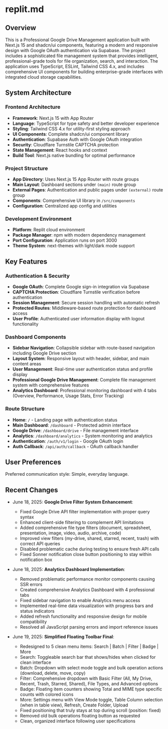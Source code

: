# replit.md

## Overview

This is a Professional Google Drive Management application built with Next.js 15 and shadcn/ui components, featuring a modern and responsive design with Google OAuth authentication via Supabase. The project includes a sophisticated file management system that provides intelligent, professional-grade tools for file organization, search, and interaction. The application uses TypeScript, ESLint, Tailwind CSS 4.x, and includes comprehensive UI components for building enterprise-grade interfaces with integrated cloud storage capabilities.

## System Architecture

### Frontend Architecture
- **Framework**: Next.js 15 with App Router
- **Language**: TypeScript for type safety and better developer experience
- **Styling**: Tailwind CSS 4.x for utility-first styling approach
- **UI Components**: Complete shadcn/ui component library
- **Authentication**: Supabase Auth with Google OAuth integration
- **Security**: Cloudflare Turnstile CAPTCHA protection
- **State Management**: React hooks and context
- **Build Tool**: Next.js native bundling for optimal performance

### Project Structure
- **App Directory**: Uses Next.js 15 App Router with route groups
- **Main Layout**: Dashboard sections under `(main)` route group
- **External Pages**: Authentication and public pages under `(external)` route group
- **Components**: Comprehensive UI library in `/src/components`
- **Configuration**: Centralized app config and utilities

### Development Environment
- **Platform**: Replit cloud environment
- **Package Manager**: npm with modern dependency management
- **Port Configuration**: Application runs on port 3000
- **Theme System**: next-themes with light/dark mode support

## Key Features

### Authentication & Security
- **Google OAuth**: Complete Google sign-in integration via Supabase
- **CAPTCHA Protection**: Cloudflare Turnstile verification before authentication
- **Session Management**: Secure session handling with automatic refresh
- **Protected Routes**: Middleware-based route protection for dashboard access
- **User Profile**: Authenticated user information display with logout functionality

### Dashboard Components
- **Sidebar Navigation**: Collapsible sidebar with route-based navigation including Google Drive section
- **Layout System**: Responsive layout with header, sidebar, and main content areas
- **User Management**: Real-time user authentication status and profile display
- **Professional Google Drive Management**: Complete file management system with comprehensive features
- **Analytics Dashboard**: Professional monitoring dashboard with 4 tabs (Overview, Performance, Usage Stats, Error Tracking)

### Route Structure
- **Home**: `/` - Landing page with authentication status
- **Main Dashboard**: `/dashboard` - Protected admin interface
- **Google Drive**: `/dashboard/drive` - File management interface
- **Analytics**: `/dashboard/analytics` - System monitoring and analytics
- **Authentication**: `/auth/v1/login` - Google OAuth login
- **Auth Callback**: `/api/auth/callback` - OAuth callback handler

## User Preferences

Preferred communication style: Simple, everyday language.

## Recent Changes

- June 18, 2025: **Google Drive Filter System Enhancement**:
  - Fixed Google Drive API filter implementation with proper query syntax
  - Enhanced client-side filtering to complement API limitations
  - Added comprehensive file type filters (document, spreadsheet, presentation, image, video, audio, archive, code)
  - Improved view filters (my-drive, shared, starred, recent, trash) with correct API queries
  - Disabled problematic cache during testing to ensure fresh API calls
  - Fixed Sonner notification close button positioning to stay within notification box

- June 18, 2025: **Analytics Dashboard Implementation**:
  - Removed problematic performance monitor components causing SSR errors
  - Created comprehensive Analytics Dashboard with 4 professional tabs
  - Fixed sidebar navigation to enable Analytics menu access
  - Implemented real-time data visualization with progress bars and status indicators
  - Added refresh functionality and responsive design for mobile compatibility
  - Resolved all JavaScript parsing errors and import reference issues

- June 19, 2025: **Simplified Floating Toolbar Final**:
  - Redesigned to 5 clean menu items: Search | Batch | Filter | Badge | More
  - Search: Toggleable search bar that shows/hides when clicked for clean interface
  - Batch: Dropdown with select mode toggle and bulk operation actions (download, delete, move, copy)
  - Filter: Comprehensive dropdown with Basic Filter (All, My Drive, Recent, Trash, Starred, Shared), File Types, and Advanced options
  - Badge: Floating item counters showing Total and MIME type specific counts with colored icons
  - More: Settings menu with View Mode toggle, Table Column selection (when in table view), Refresh, Create Folder, Upload
  - Fixed positioning that truly stays at top during scroll (position: fixed)
  - Removed old bulk operations floating button as requested
  - Clean, organized interface following user specifications